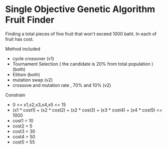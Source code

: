 # Single Objective Genetic Algorithm Fruit Finder

Finding a total pieces of five fruit that won't exceed 1000 baht.
In each of fruit has cost.


Method included
- cycle crossover (v1)
- Tournament Selection ( the candidate is 20% from total population ) (both)
- Elitism (both)
- mutation swap (v2)
- crossove and mutation rate , 70% and 10% (v2)


Constrain
- 0 <= x1,x2,x3,x4,x5 <= 15
- (x1 * cost1) + (x2 * cost2) + (x2 * cost3) + (x3 * cost4) + (x4 * cost5) <= 1000
- cost1 = 10
- cost2 = 5
- cost3 = 30
- cost4 = 50
- cost5 = 55
